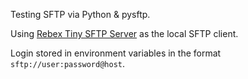 Testing SFTP via Python & pysftp.

Using [Rebex Tiny SFTP Server](https://www.rebex.net/tiny-sftp-server/) as the local SFTP client.

Login stored in environment variables in the format
```sftp://user:password@host```.
